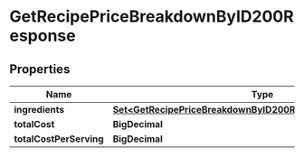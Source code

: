 

# GetRecipePriceBreakdownByID200Response



## Properties

| Name | Type | Description | Notes |
|------------ | ------------- | ------------- | -------------|
|**ingredients** | [**Set&lt;GetRecipePriceBreakdownByID200ResponseIngredientsInner&gt;**](GetRecipePriceBreakdownByID200ResponseIngredientsInner.md) |  |  |
|**totalCost** | **BigDecimal** |  |  |
|**totalCostPerServing** | **BigDecimal** |  |  |



